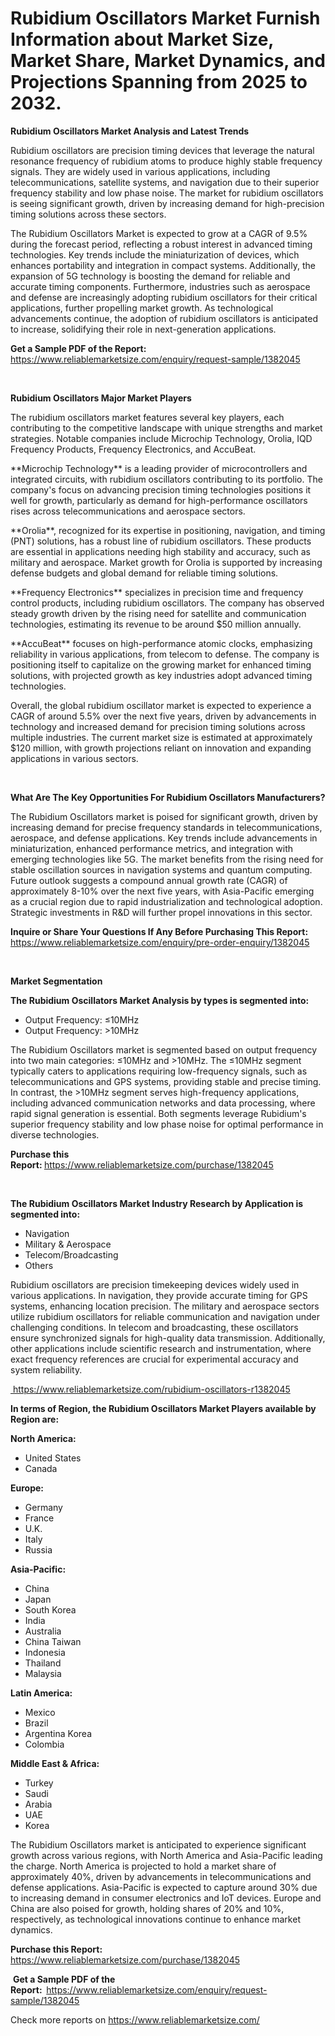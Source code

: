 <p><h1>Rubidium Oscillators Market Furnish Information about Market Size, Market Share, Market Dynamics, and Projections Spanning from 2025 to 2032.</h1></p><p><strong>Rubidium Oscillators Market Analysis and Latest Trends</strong></p>
<p><p>Rubidium oscillators are precision timing devices that leverage the natural resonance frequency of rubidium atoms to produce highly stable frequency signals. They are widely used in various applications, including telecommunications, satellite systems, and navigation due to their superior frequency stability and low phase noise. The market for rubidium oscillators is seeing significant growth, driven by increasing demand for high-precision timing solutions across these sectors.</p><p>The Rubidium Oscillators Market is expected to grow at a CAGR of 9.5% during the forecast period, reflecting a robust interest in advanced timing technologies. Key trends include the miniaturization of devices, which enhances portability and integration in compact systems. Additionally, the expansion of 5G technology is boosting the demand for reliable and accurate timing components. Furthermore, industries such as aerospace and defense are increasingly adopting rubidium oscillators for their critical applications, further propelling market growth. As technological advancements continue, the adoption of rubidium oscillators is anticipated to increase, solidifying their role in next-generation applications.</p></p>
<p><strong>Get a Sample PDF of the Report:&nbsp;</strong> <a href="https://www.reliablemarketsize.com/enquiry/request-sample/1382045?utm_campaign=2313&utm_medium=2&utm_source=Github&utm_content=ia&utm_term=10022025&utm_id=rubidium-oscillators">https://www.reliablemarketsize.com/enquiry/request-sample/1382045</a></p>
<p>&nbsp;</p>
<p><strong>Rubidium Oscillators Major Market Players</strong></p>
<p><p>The rubidium oscillators market features several key players, each contributing to the competitive landscape with unique strengths and market strategies. Notable companies include Microchip Technology, Orolia, IQD Frequency Products, Frequency Electronics, and AccuBeat. </p><p>**Microchip Technology** is a leading provider of microcontrollers and integrated circuits, with rubidium oscillators contributing to its portfolio. The company's focus on advancing precision timing technologies positions it well for growth, particularly as demand for high-performance oscillators rises across telecommunications and aerospace sectors. </p><p>**Orolia**, recognized for its expertise in positioning, navigation, and timing (PNT) solutions, has a robust line of rubidium oscillators. These products are essential in applications needing high stability and accuracy, such as military and aerospace. Market growth for Orolia is supported by increasing defense budgets and global demand for reliable timing solutions.</p><p>**Frequency Electronics** specializes in precision time and frequency control products, including rubidium oscillators. The company has observed steady growth driven by the rising need for satellite and communication technologies, estimating its revenue to be around $50 million annually. </p><p>**AccuBeat** focuses on high-performance atomic clocks, emphasizing reliability in various applications, from telecom to defense. The company is positioning itself to capitalize on the growing market for enhanced timing solutions, with projected growth as key industries adopt advanced timing technologies.</p><p>Overall, the global rubidium oscillator market is expected to experience a CAGR of around 5.5% over the next five years, driven by advancements in technology and increased demand for precision timing solutions across multiple industries. The current market size is estimated at approximately $120 million, with growth projections reliant on innovation and expanding applications in various sectors.</p></p>
<p>&nbsp;</p>
<p><strong>What Are The Key Opportunities For Rubidium Oscillators Manufacturers?</strong></p>
<p><p>The Rubidium Oscillators market is poised for significant growth, driven by increasing demand for precise frequency standards in telecommunications, aerospace, and defense applications. Key trends include advancements in miniaturization, enhanced performance metrics, and integration with emerging technologies like 5G. The market benefits from the rising need for stable oscillation sources in navigation systems and quantum computing. Future outlook suggests a compound annual growth rate (CAGR) of approximately 8-10% over the next five years, with Asia-Pacific emerging as a crucial region due to rapid industrialization and technological adoption. Strategic investments in R&D will further propel innovations in this sector.</p></p>
<p><strong>Inquire or Share Your Questions If Any Before Purchasing This Report:</strong> <a href="https://www.reliablemarketsize.com/enquiry/pre-order-enquiry/1382045?utm_campaign=2313&utm_medium=2&utm_source=Github&utm_content=ia&utm_term=10022025&utm_id=rubidium-oscillators">https://www.reliablemarketsize.com/enquiry/pre-order-enquiry/1382045</a></p>
<p>&nbsp;</p>
<p><strong>Market Segmentation</strong></p>
<p><strong>The Rubidium Oscillators Market Analysis by types is segmented into:</strong></p>
<p><ul><li>Output Frequency: ≤10MHz</li><li>Output Frequency: >10MHz</li></ul></p>
<p><p>The Rubidium Oscillators market is segmented based on output frequency into two main categories: ≤10MHz and >10MHz. The ≤10MHz segment typically caters to applications requiring low-frequency signals, such as telecommunications and GPS systems, providing stable and precise timing. In contrast, the >10MHz segment serves high-frequency applications, including advanced communication networks and data processing, where rapid signal generation is essential. Both segments leverage Rubidium's superior frequency stability and low phase noise for optimal performance in diverse technologies.</p></p>
<p><strong>Purchase this Report:&nbsp;</strong><a href="https://www.reliablemarketsize.com/purchase/1382045?utm_campaign=2313&utm_medium=2&utm_source=Github&utm_content=ia&utm_term=10022025&utm_id=rubidium-oscillators">https://www.reliablemarketsize.com/purchase/1382045</a></p>
<p>&nbsp;</p>
<p><strong>The Rubidium Oscillators Market Industry Research by Application is segmented into:</strong></p>
<p><ul><li>Navigation</li><li>Military & Aerospace</li><li>Telecom/Broadcasting</li><li>Others</li></ul></p>
<p><p>Rubidium oscillators are precision timekeeping devices widely used in various applications. In navigation, they provide accurate timing for GPS systems, enhancing location precision. The military and aerospace sectors utilize rubidium oscillators for reliable communication and navigation under challenging conditions. In telecom and broadcasting, these oscillators ensure synchronized signals for high-quality data transmission. Additionally, other applications include scientific research and instrumentation, where exact frequency references are crucial for experimental accuracy and system reliability.</p></p>
<p><a href="https://www.reliablemarketsize.com/rubidium-oscillators-r1382045?utm_campaign=2313&utm_medium=2&utm_source=Github&utm_content=ia&utm_term=10022025&utm_id=rubidium-oscillators">&nbsp;https://www.reliablemarketsize.com/rubidium-oscillators-r1382045</a></p>
<p><strong>In terms of Region, the Rubidium Oscillators Market Players available by Region are:</strong></p>
<p>
    <p> <strong> North America: </strong>
        <ul>
            <li>United States</li>
            <li>Canada</li>
        </ul>
        </p> 
    <p> <strong> Europe: </strong>
        <ul>
            <li>Germany</li>
            <li>France</li>
            <li>U.K.</li>
            <li>Italy</li>
            <li>Russia</li>
        </ul>
        </p> 
    <p> <strong> Asia-Pacific: </strong>
        <ul>
            <li>China</li>
            <li>Japan</li>
            <li>South Korea</li>
            <li>India</li>
            <li>Australia</li>
            <li>China Taiwan</li>
            <li>Indonesia</li>
            <li>Thailand</li>
            <li>Malaysia</li>
        </ul>
        </p> 
    <p> <strong> Latin America: </strong>
        <ul>
            <li>Mexico</li>
            <li>Brazil</li>
            <li>Argentina Korea</li>
            <li>Colombia</li>
        </ul>
        </p> 
    <p> <strong> Middle East & Africa: </strong>
        <ul>
            <li>Turkey</li>
            <li>Saudi</li>
            <li>Arabia</li>
            <li>UAE</li>
            <li>Korea</li>
        </ul>
    </p>
    </p>
<p><p>The Rubidium Oscillators market is anticipated to experience significant growth across various regions, with North America and Asia-Pacific leading the charge. North America is projected to hold a market share of approximately 40%, driven by advancements in telecommunications and defense applications. Asia-Pacific is expected to capture around 30% due to increasing demand in consumer electronics and IoT devices. Europe and China are also poised for growth, holding shares of 20% and 10%, respectively, as technological innovations continue to enhance market dynamics.</p></p>
<p><strong>Purchase this Report: </strong><a href="https://www.reliablemarketsize.com/purchase/1382045?utm_campaign=2313&utm_medium=2&utm_source=Github&utm_content=ia&utm_term=10022025&utm_id=rubidium-oscillators">https://www.reliablemarketsize.com/purchase/1382045</a></p>
<p>&nbsp;<strong>Get a Sample PDF of the Report:&nbsp;&nbsp;</strong><a href="https://www.reliablemarketsize.com/enquiry/request-sample/1382045?utm_campaign=2313&utm_medium=2&utm_source=Github&utm_content=ia&utm_term=10022025&utm_id=rubidium-oscillators">https://www.reliablemarketsize.com/enquiry/request-sample/1382045</a></p>
<p><strong></strong></p>
<p>Check more reports on <a href="https://www.reliablemarketsize.com/?utm_campaign=2313&utm_medium=2&utm_source=Github&utm_content=ia&utm_term=10022025&utm_id=rubidium-oscillators">https://www.reliablemarketsize.com/</a></p>